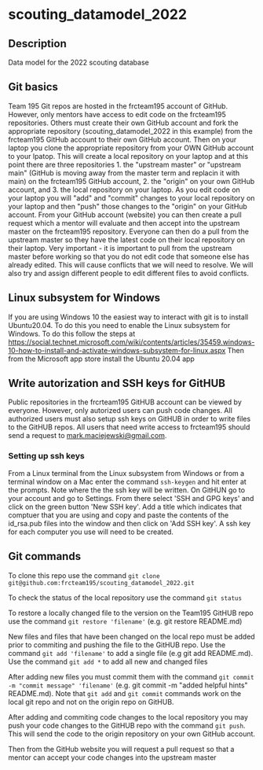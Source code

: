 # scouting_datamodel_2022
## Description
Data model for the 2022 scouting database

## Git basics
Team 195 Git repos are hosted in the frcteam195 account of GitHub. However, only mentors have access to edit code on the frcteam195 repositories. Others must create their own GitHub account and fork the appropriate repository  (scouting_datamodel_2022 in this example) from the frcteam195 GitHub account to their own GitHub account. Then on your laptop you clone the appropriate repository from your OWN GitHub account to your lpatop. This will create a local repository on your laptop and at this point there are three repositories 1. the "upstream master" or "upstream main" (GitHub is moving away from the master term and replacin it with main) on the frcteam195 GitHub account, 2. the "origin" on your own GitHub account, and 3. the local repository on your laptop. As you edit code on your laptop you will "add" and "commit" changes to your local repository on your laptop and then "push" those changes to the "origin" on your GitHub account. From your GitHub account (website) you can then create a pull request which a mentor will evaluate and then accept into the upstream master on the frcteam195 repository. Everyone can then do a pull from the upstream master so they have the latest code on their local repository on their laptop.
Very important - it is important to pull from the upstream master before working so that you do not edit code that someone else has already edited. This will cause conflicts that we will need to resolve. We will also try and assign different people to edit different files to avoid conflicts.

## Linux subsystem for Windows
If you are using Windows 10 the easiest way to interact with git is to install Ubuntu20.04. To do
this you need to enable the Linux subsystem for Windows. To do this follow the steps at
https://social.technet.microsoft.com/wiki/contents/articles/35459.windows-10-how-to-install-and-activate-windows-subsystem-for-linux.aspx
Then from the Microsoft app store install the Ubuntu 20.04 app

## Write autorization and SSH keys for GitHUB
Public repositories in the frcrteam195 GitHUB account can be viewed by everyone. However, only
autorized users can push code changes. All authorized users must also setup ssh keys on GitHUB
in order to write files to the GitHUB repos.
All users that need write access to frcteam195 should send a request to mark.maciejewski@gmail.com.

### Setting up ssh keys
From a Linux terminal from the Linux subsystem from Windows or from a terminal window on a Mac 
enter the command `ssh-keygen` and hit enter at the prompts. Note where the the ssh key will be
written.
On GitHUN go to your account and go to Settings. From there select 'SSH and GPG keys' and click on the 
green button 'New SSH key'. Add a title which indicates that comptuer that you are using and copy and
paste the contents of the id_rsa.pub files into the window and then click on 'Add SSH key'. A ssh key
for each computer you use will need to be created.

## Git commands
To clone this repo use the command `git clone git@github.com:frcteam195/scouting_datamodel_2022.git`

To check the status of the local repository use the command `git status`

To restore a locally changed file to the version on the Team195 GitHUB repo
use the command `git restore 'filename'` (e.g. git restore README.md)

New files and files that have been changed on the local repo must be added
prior to commiting and pushing the file to the GitHUB repo. Use the command
`git add 'filename'` to add a single file (e.g git add README.md). Use the
command `git add *` to add all new and changed files

After adding new files you must commit them with the command `git commit -m "commit
message" 'filename'` (e.g. git commit -m "added helpful hints" README.md). Note that 
`git add` and `git commit` commands work on the local git repo and not on the origin
repo on GitHUB.

After adding and commiting code changes to the local repository you may push your
code changes to the GitHUB repo with the command `git push`. This will send the code to the origin repository on your own GitHub account. 

Then from the GitHub website you will request a pull request so that a mentor can accept your code changes into the upstream master


